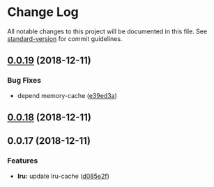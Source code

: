 # Change Log

All notable changes to this project will be documented in this file. See [standard-version](https://github.com/conventional-changelog/standard-version) for commit guidelines.

<a name="0.0.19"></a>
## [0.0.19](https://github.com/sqlwwx/x-cacher/compare/v0.0.18...v0.0.19) (2018-12-11)


### Bug Fixes

* depend memory-cache ([e39ed3a](https://github.com/sqlwwx/x-cacher/commit/e39ed3a))



<a name="0.0.18"></a>
## [0.0.18](https://github.com/sqlwwx/x-cacher/compare/v0.0.17...v0.0.18) (2018-12-11)



<a name="0.0.17"></a>
## 0.0.17 (2018-12-11)


### Features

* **lru:** update lru-cache ([d085e2f](https://github.com/sqlwwx/x-cacher/commit/d085e2f))
